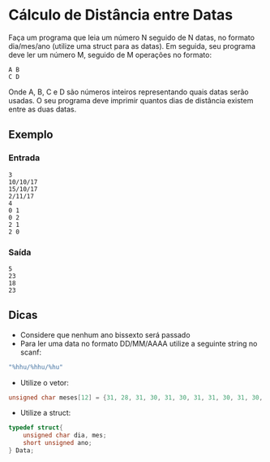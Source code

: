 # Cálculo de Distância entre Datas

Faça um programa que leia um número N seguido de N datas, no formato dia/mes/ano (utilize uma struct para as datas). Em seguida, seu programa deve ler um número M, seguido de M operações no formato:
```
A B
C D
```
Onde A, B, C e D são números inteiros representando quais datas serão usadas. O seu programa deve imprimir quantos dias de distância existem entre as duas datas.

## Exemplo

### Entrada
```
3
10/10/17
15/10/17
2/11/17
4
0 1
0 2
2 1
2 0
```

### Saída
```
5
23
18
23
```

## Dicas

* Considere que nenhum ano bissexto será passado
* Para ler uma data no formato DD/MM/AAAA utilize a seguinte string no scanf:
```c
"%hhu/%hhu/%hu"
```

* Utilize o vetor:
```c
unsigned char meses[12] = {31, 28, 31, 30, 31, 30, 31, 31, 30, 31, 30, 31};
```

* Utilize a struct:
```c
typedef struct{
    unsigned char dia, mes;
    short unsigned ano;
} Data;
```